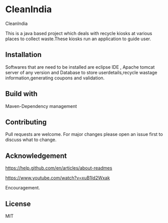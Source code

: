 # CleanIndia
CleanIndia 

This is a java based project which deals with recycle kiosks at various places to collect waste.These kiosks run an application to guide user.

## Installation

Softwares that are need to be installed are eclipse IDE , Apache tomcat server of any version and Database to store userdetails,recycle wastage information,generating coupons and validation.

## Build with

Maven-Dependency management

## Contributing

Pull requests are welcome. For major changes please open an issue first to discuss what to change.

## Acknowledgement

https://help.github.com/en/articles/about-readmes

https://www.youtube.com/watch?v=xuB1Id2Wxak

Encouragement.

## License

MIT

